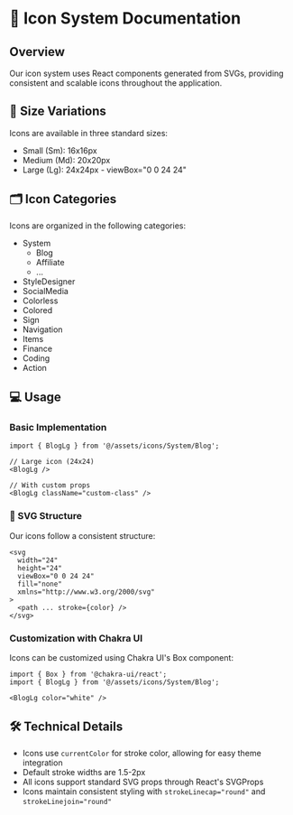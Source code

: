 # 🎨 Icon System Documentation

## Overview
Our icon system uses React components generated from SVGs, providing consistent and scalable icons throughout the application.

## 📏 Size Variations
Icons are available in three standard sizes:
- Small (Sm): 16x16px
- Medium (Md): 20x20px
- Large (Lg): 24x24px - viewBox="0 0 24 24"

## 🗂️ Icon Categories
Icons are organized in the following categories:
- System
  - Blog
  - Affiliate
  - ...
- StyleDesigner
- SocialMedia
 - Colorless
 - Colored
- Sign
- Navigation 
- Items 
- Finance 
- Coding 
- Action

## 💻 Usage

### Basic Implementation
```tsx
import { BlogLg } from '@/assets/icons/System/Blog';

// Large icon (24x24)
<BlogLg />

// With custom props
<BlogLg className="custom-class" />
```

### 🎨 SVG Structure
Our icons follow a consistent structure:
```tsx
<svg 
  width="24" 
  height="24" 
  viewBox="0 0 24 24" 
  fill="none" 
  xmlns="http://www.w3.org/2000/svg"
>
  <path ... stroke={color} />
</svg>
```

### Customization with Chakra UI
Icons can be customized using Chakra UI's Box component:

```tsx
import { Box } from '@chakra-ui/react';
import { BlogLg } from '@/assets/icons/System/Blog';

<BlogLg color="white" />
```

## 🛠️ Technical Details

- Icons use `currentColor` for stroke color, allowing for easy theme integration
- Default stroke widths are 1.5-2px
- All icons support standard SVG props through React's SVGProps
- Icons maintain consistent styling with `strokeLinecap="round"` and `strokeLinejoin="round"`